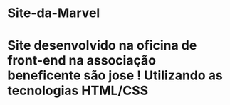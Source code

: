 # Site-da-Marvel
<h1>Site desenvolvido na oficina de front-end na associação beneficente são jose ! Utilizando as tecnologias HTML/CSS </h1>
